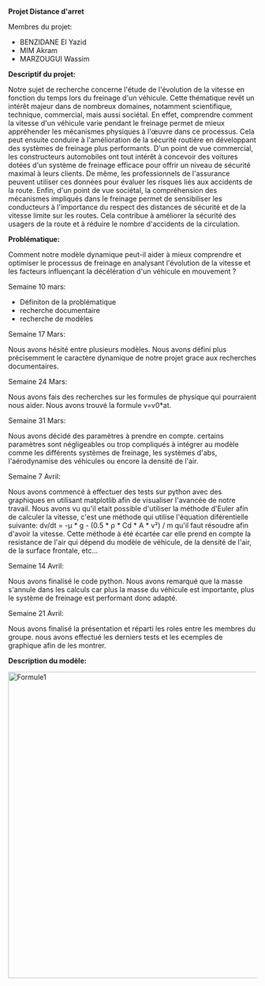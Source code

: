 **Projet Distance d'arret**

Membres du projet:
- BENZIDANE El Yazid
- MIM Akram
- MARZOUGUI Wassim

**Descriptif du projet:**

Notre sujet de recherche concerne l'étude de l'évolution de la vitesse en fonction du temps lors du
freinage d'un véhicule. Cette thématique revêt un intérêt majeur dans de nombreux domaines,
notamment scientifique, technique, commercial, mais aussi sociétal.
En effet, comprendre comment la vitesse d'un véhicule varie pendant le freinage permet de mieux
appréhender les mécanismes physiques à l'œuvre dans ce processus. Cela peut ensuite conduire à
l'amélioration de la sécurité routière en développant des systèmes de freinage plus performants.
D'un point de vue commercial, les constructeurs automobiles ont tout intérêt à concevoir des
voitures dotées d'un système de freinage efficace pour offrir un niveau de sécurité maximal à leurs
clients. De même, les professionnels de l'assurance peuvent utiliser ces données pour évaluer les
risques liés aux accidents de la route.
Enfin, d'un point de vue sociétal, la compréhension des mécanismes impliqués dans le freinage
permet de sensibiliser les conducteurs à l'importance du respect des distances de sécurité et de la
vitesse limite sur les routes. Cela contribue à améliorer la sécurité des usagers de la route et à
réduire le nombre d'accidents de la circulation.

**Problématique:**

Comment notre modèle dynamique peut-il aider à mieux comprendre et optimiser le processus de freinage en analysant l'évolution de la vitesse et les facteurs influençant la décélération d'un véhicule en mouvement ?


Semaine 10 mars:
- Définiton de la problématique
- recherche documentaire
- recherche de modèles

Semaine 17 Mars:

Nous avons hésité entre plusieurs modèles. Nous avons défini plus précisemment le caractère dynamique de notre projet grace aux recherches documentaires.

Semaine 24 Mars:

Nous avons fais des recherches sur les formules de physique qui pourraient nous aider. Nous avons trouvé la formule v=v0*at.

Semaine 31 Mars:

Nous avons décidé des paramètres à prendre en compte. certains paramètres sont négligeables ou trop compliqués à intégrer au modèle comme les différents systèmes de freinage, les systèmes d'abs, l'aérodynamise des véhicules ou encore la densité de l'air. 

Semaine 7 Avril:

Nous avons commencé à effectuer des tests sur python avec des graphiques en utilisant matplotlib afin de visualiser l'avancée de notre travail. Nous avons vu qu'il etait possible d'utiliser la méthode d'Euler afin de calculer la vitesse, c'est une méthode qui utilise l'équation diférentielle suivante: 
dv/dt = -µ * g - (0.5 * ρ * Cd * A * v²) / m qu'il faut résoudre afin d'avoir la vitesse. Cette méthode à été écartée car elle prend en compte la resistance de l'air qui dépend du modèle de véhicule, de la densité de l'air, de la surface frontale, etc...

Semaine 14 Avril:

Nous avons finalisé le code python. Nous avons remarqué que la masse s'annule dans les calculs car plus la masse du véhicule est importante, plus le système de freinage est performant donc adapté.

Semaine 21 Avril:

Nous avons finalisé la présentation et réparti les roles entre les membres du groupe. nous avons effectué les derniers tests et les ecemples de graphique afin de les montrer.

**Description du modèle:**

<img width="620" alt="Formule1" src="https://user-images.githubusercontent.com/125645155/233501182-cc737c81-e370-4dd5-ac4e-429f476284fd.png">
